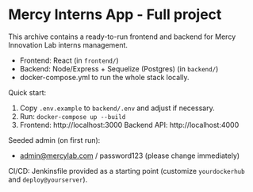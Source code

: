 # Mercy Interns App - Full project

This archive contains a ready-to-run frontend and backend for Mercy Innovation Lab interns management.
- Frontend: React (in `frontend/`)
- Backend: Node/Express + Sequelize (Postgres) (in `backend/`)
- docker-compose.yml to run the whole stack locally.

Quick start:
1. Copy `.env.example` to `backend/.env` and adjust if necessary.
2. Run: `docker-compose up --build`
3. Frontend: http://localhost:3000
   Backend API: http://localhost:4000

Seeded admin (on first run):
- admin@mercylab.com / password123 (please change immediately)

CI/CD: Jenkinsfile provided as a starting point (customize `yourdockerhub` and `deploy@yourserver`).
